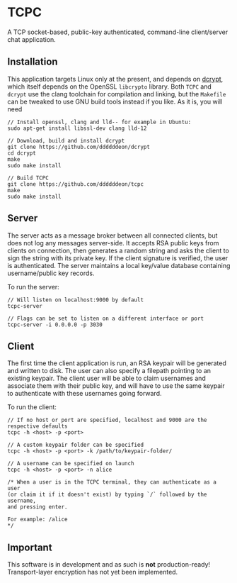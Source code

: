 # TCPC

A TCP socket-based, public-key authenticated, command-line client/server chat application.

## Installation
This application targets Linux only at the present, and depends on [dcrypt](https://github.com/ddddddeon/dcrypt), which itself depends on the OpenSSL `libcrypto` library. Both `TCPC` and `dcrypt` use the clang toolchain for compilation and linking, but the `Makefile` can be tweaked to use GNU build tools instead if you like. As it is, you will need 

```
// Install openssl, clang and lld-- for example in Ubuntu:
sudo apt-get install libssl-dev clang lld-12

// Download, build and install dcrypt
git clone https://github.com/ddddddeon/dcrypt
cd dcrypt
make
sudo make install

// Build TCPC
git clone https://github.com/ddddddeon/tcpc
make
sudo make install
```

## Server
The server acts as a message broker between all connected clients, but does not log any messages server-side. It accepts RSA public keys from clients on connection, then generates a random string and asks the client to sign the string with its private key. If the client signature is verified, the user is authenticated. The server maintains a local key/value database containing username/public key records.

To run the server:
```
// Will listen on localhost:9000 by default
tcpc-server

// Flags can be set to listen on a different interface or port
tcpc-server -i 0.0.0.0 -p 3030
```

## Client
The first time the client application is run, an RSA keypair will be generated and written to disk. The user can also specify a filepath pointing to an existing keypair. The client user will be able to claim usernames and associate them with their public key, and will have to use the same keypair to authenticate with these usernames going forward.

To run the client:
```
// If no host or port are specified, localhost and 9000 are the respective defaults
tcpc -h <host> -p <port>

// A custom keypair folder can be specified
tcpc -h <host> -p <port> -k /path/to/keypair-folder/

// A username can be specified on launch
tcpc -h <host> -p <port> -n alice

/* When a user is in the TCPC terminal, they can authenticate as a user
(or claim it if it doesn't exist) by typing `/` followed by the username,
and pressing enter. 

For example: /alice
*/
```

## Important
This software is in development and as such is **not** production-ready! Transport-layer encryption has not yet been implemented.